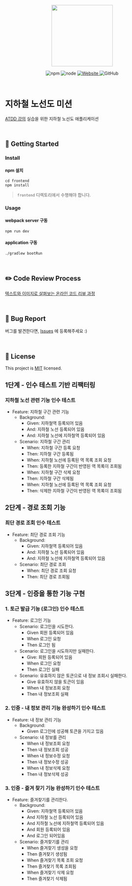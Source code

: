 <p align="center">
    <img width="200px;" src="https://raw.githubusercontent.com/woowacourse/atdd-subway-admin-frontend/master/images/main_logo.png"/>
</p>
<p align="center">
  <img alt="npm" src="https://img.shields.io/badge/npm-%3E%3D%205.5.0-blue">
  <img alt="node" src="https://img.shields.io/badge/node-%3E%3D%209.3.0-blue">
  <a href="https://edu.nextstep.camp/c/R89PYi5H" alt="nextstep atdd">
    <img alt="Website" src="https://img.shields.io/website?url=https%3A%2F%2Fedu.nextstep.camp%2Fc%2FR89PYi5H">
  </a>
  <img alt="GitHub" src="https://img.shields.io/github/license/next-step/atdd-subway-service">
</p>

<br>

# 지하철 노선도 미션
[ATDD 강의](https://edu.nextstep.camp/c/R89PYi5H) 실습을 위한 지하철 노선도 애플리케이션

<br>

## 🚀 Getting Started

### Install
#### npm 설치
```
cd frontend
npm install
```
> `frontend` 디렉토리에서 수행해야 합니다.

### Usage
#### webpack server 구동
```
npm run dev
```
#### application 구동
```
./gradlew bootRun
```
<br>

## ✏️ Code Review Process
[텍스트와 이미지로 살펴보는 온라인 코드 리뷰 과정](https://github.com/next-step/nextstep-docs/tree/master/codereview)

<br>

## 🐞 Bug Report

버그를 발견한다면, [Issues](https://github.com/next-step/atdd-subway-service/issues) 에 등록해주세요 :)

<br>

## 📝 License

This project is [MIT](https://github.com/next-step/atdd-subway-service/blob/master/LICENSE.md) licensed.

## 1단계 - 인수 테스트 기반 리팩터링
### 지하철 노선 관련 기능 인수 테스트
- Feature: 지하철 구간 관련 기능
    - Background:
        - Given: 지하철역 등록되어 있음
        - And: 지하철 노선 등록되어 있음
        - And: 지하철 노선에 지하철역 등록되어 있음
    - Scenario: 지하철 구간 관리
      - When: 지하철 구간 등록 요청
      - Then: 지하철 구간 등록됨
      - When: 지하철 노선에 등록된 역 목록 조회 요청
      - Then: 등록한 지하철 구간이 반영된 역 목록이 조회됨
      - When: 지하철 구간 삭제 요청
      - Then: 지하철 구간 삭제됨
      - When: 지하철 노선에 등록된 역 목록 조회 요청
      - Then: 삭제한 지하철 구간이 반영된 역 목록이 조회됨

## 2단계 - 경로 조회 기능
### 최단 경로 조회 인수 테스트
- Feature: 최단 경로 조회 기능
  - Background:
    - Given: 지하철역 등록되어 있음
    - And: 지하철 노선 등록되어 있음
    - And: 지하철 노선에 지하철역 등록되어 있음
  - Scenario: 최단 경로 조회
    - When: 최단 경로 조회 요청
    - Then: 최단 경로 조회됨

## 3단계 - 인증을 통한 기능 구현
### 1. 토근 발급 기능 (로그인) 인수 테스트
- Feature: 로그인 기능
    - Scenario: 로그인을 시도한다.
        - Given 회원 등록되어 있음
        - When 로그인 요청
        - Then 로그인 됨
    - Scenario: 로그인을 시도하지만 실패한다.
        - Give: 회원 등록되어 있음
        - When 로그인 요청
        - Then 로그인 실패
    - Scenario: 유효하지 않은 토큰으로 내 정보 조회시 실패한다.
        - Give 유효하지 않을 토큰이 있음
        - When 내 정보조회 요청
        - Then 내 정보조회 실패
### 2. 인증 - 내 정보 관리 기능 완성하기 인수 테스트
- Feature: 내 정보 관리 기능
    - Background: 
        - Given 로그인에 성공해 토큰을 가지고 있음
    - Scenario: 내 정보를 관리
        - When 내 정보조회 요청
        - Then 내 정보조회 성공
        - When 내 정보수정 요청
        - Then 내 정보수정 성공
        - When 내 정보삭제 요청
        - Then 내 정보삭제 성공
### 3. 인증 - 즐겨 찾기 기능 완성하기 인수 테스트
- Feature: 즐겨찾기를 관리한다.
    - Background:
        - Given: 지하철역 등록되어 있음
        - And 지하철 노선 등록되어 있음
        - And 지하철 노선에 지하철역 등록되어 있음
        - And 회원 등록되어 있음
        - And 로그인 되어있음
    - Scenario: 즐겨찾기를 관리
        - When 즐겨찾기 생성을 요청
        - Then 즐겨찾기 생성됨
        - When 즐겨찾기 목록 조회 요청
        - Then 즐겨찾기 목록 조회됨
        - When 즐겨찾기 삭제 요청
        - Then 즐겨찾기 삭제됨